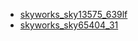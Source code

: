* [skyworks_sky13575_639lf](skyworks_sky13575_639lf)
* [skyworks_sky65404_31](skyworks_sky65404_31)
